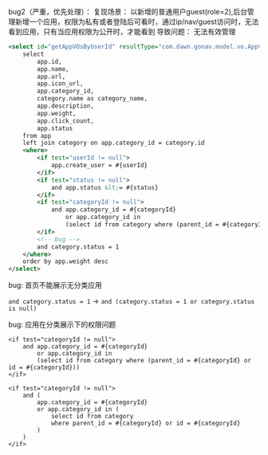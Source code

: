 bug2（严重，优先处理）：
复现场景：
以新增的普通用户guest(role=2),后台管理新增一个应用，权限为私有或者登陆后可看时，通过ip/nav/guest访问时，无法看到应用，只有当应用权限为公开时，才能看到
导致问题：
无法有效管理



```xml
<select id="getAppVOsByUserId" resultType="com.dawn.gonav.model.vo.AppVO">
    select
        app.id,
        app.name,
        app.url,
        app.icon_url,
        app.category_id,
        category.name as category_name,
        app.description,
        app.weight,
        app.click_count,
        app.status
    from app
    left join category on app.category_id = category.id
    <where>
        <if test="userId != null">
            app.create_user = #{userId}
        </if>
        <if test="status != null">
            and app.status &lt;= #{status}
        </if>
        <if test="categoryId != null">
            and app.category_id = #{categoryId}
                or app.category_id in
                (select id from category where (parent_id = #{categoryId} or id = #{categoryId}))
        </if>
        <!-- bug -->
        and category.status = 1
    </where>
    order by app.weight desc
</select>
```

bug: 首页不能展示无分类应用

`and category.status = 1` -> `and (category.status = 1 or category.status is null)`

bug: 应用在分类展示下的权限问题

```
<if test="categoryId != null">
    and app.category_id = #{categoryId}
        or app.category_id in
        (select id from category where (parent_id = #{categoryId} or id = #{categoryId}))
</if>
```

```
<if test="categoryId != null">
    and (
        app.category_id = #{categoryId}
        or app.category_id in (
            select id from category
            where parent_id = #{categoryId} or id = #{categoryId}
        )
    )
</if>
```

